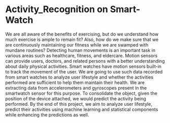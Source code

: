 # Activity_Recognition on Smart-Watch
We are all aware of the benefits of exercising, but do we understand how much exercise is ample to remain fit? Also, how do we make sure that we are continuously maintaining our fitness while we are swamped with mundane routines? Detecting human movements is an important task in various areas such as healthcare, fitness, and eldercare. Motion sensors can provide users, doctors, and related persons with a better understanding about daily physical activities. Smart watches have motion sensors built-in to track the movement of the user. We are going to use such data recorded from smart watches to analyze user lifestyle and whether the activities performed are sufficient to help them maintain their health. We are extracting data from accelerometers and gyroscopes present in the smartwatch sensor for this purpose. To consolidate the object, given the position of the device attached, we would predict the activity being performed.
By the end of this project, we aim to analyze user lifestyle, predict their activities using machine learning and statistical components while enhancing the predictions as well.
